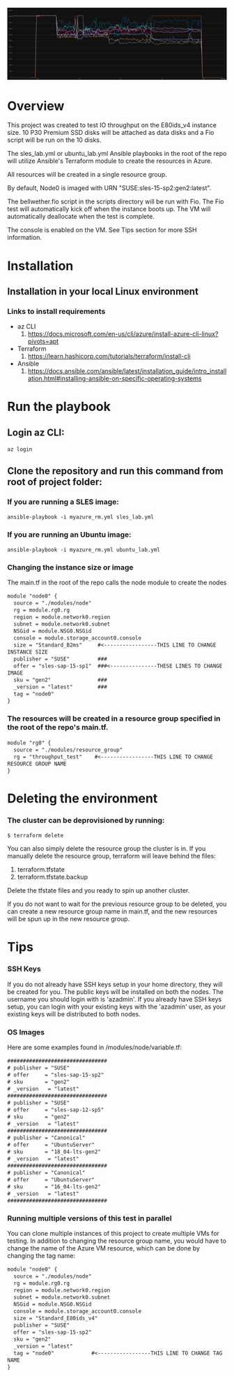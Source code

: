 ![image info](images/image.png)
# Overview
This project was created to test IO throughput on the E80ids_v4 instance size.  10 P30 Premium SSD disks will be attached as data disks and a Fio script will be run on the 10 disks.  

The sles_lab.yml or ubuntu_lab.yml Ansible playbooks in the root of the repo will utilize Ansible's Terraform module to create the resources in Azure.  

All resources will be created in a single resource group.  

By default, Node0 is imaged with URN "SUSE:sles-15-sp2:gen2:latest".  

The bellwether.fio script in the scripts directory will be run with Fio.
The Fio test will automatically kick off when the instance boots up. The VM will automatically deallocate when the test is complete.  

The console is enabled on the VM.  See Tips section for more SSH information.
# Installation
## Installation in your local Linux environment 
### Links to install requirements
- az CLI
    1. https://docs.microsoft.com/en-us/cli/azure/install-azure-cli-linux?pivots=apt
- Terraform
    1. https://learn.hashicorp.com/tutorials/terraform/install-cli
- Ansible    
    1. https://docs.ansible.com/ansible/latest/installation_guide/intro_installation.html#installing-ansible-on-specific-operating-systems

# Run the playbook
## Login az CLI:
```console
az login
```  
## Clone the repository and run this command from root of project folder:
### If you are running a SLES image:
```console
ansible-playbook -i myazure_rm.yml sles_lab.yml
```  
### If you are running an Ubuntu image:
```console
ansible-playbook -i myazure_rm.yml ubuntu_lab.yml
```  
### Changing the instance size or image
The main.tf in the root of the repo calls the node module to create the nodes
```hcl
module "node0" {
  source = "./modules/node"
  rg = module.rg0.rg
  region = module.network0.region
  subnet = module.network0.subnet
  NSGid = module.NSG0.NSGid
  console = module.storage_account0.console
  size = "Standard_B2ms"     #<-----------------THIS LINE TO CHANGE INSTANCE SIZE 
  publisher = "SUSE"         ###
  offer = "sles-sap-15-sp1"  ###<---------------THESE LINES TO CHANGE IMAGE
  sku = "gen2"               ###
  _version = "latest"        ###
  tag = "node0"
}
```
### The resources will be created in a resource group specified in the root of the repo's main.tf.  
```console
module "rg0" {
  source = "./modules/resource_group"
  rg = "throughput_test"    #<-----------------THIS LINE TO CHANGE RESOURCE GROUP NAME
}
```

# Deleting the environment
### The cluster can be deprovisioned by running:
```console
$ terraform delete
```  
You can also simply delete the resource group the cluster is in.  If you manually delete the resource group, terraform will leave behind the files:
1. terraform.tfstate
1. terraform.tfstate.backup

Delete the tfstate files and you ready to spin up another cluster.  

If you do not want to wait for the previous resource group to be deleted, you can create a new resource group name in main.tf, and the new resources will be spun up in the new resource group.

# Tips

### SSH Keys
If you do not already have SSH keys setup in your home directory, they will be created for you.  The public keys will be installed on both the nodes.  The username you should login with is 'azadmin'.  If you already have SSH keys setup, you can login with your existing keys with the 'azadmin' user, as your existing keys will be distributed to both nodes.

### OS Images
Here are some examples found in /modules/node/variable.tf:
```console
################################
# publisher = "SUSE"
# offer     = "sles-sap-15-sp2"
# sku       = "gen2"
# _version   = "latest"
################################
# publisher = "SUSE"
# offer     = "sles-sap-12-sp5"
# sku       = "gen2"
# _version   = "latest"
################################
# publisher = "Canonical"
# offer     = "UbuntuServer"
# sku       = "18_04-lts-gen2"
# _version   = "latest"
################################
# publisher = "Canonical"
# offer     = "UbuntuServer"
# sku       = "16_04-lts-gen2"
# _version   = "latest"
################################
```

### Running multiple versions of this test in parallel
You can clone multiple instances of this project to create multiple VMs for testing. In addition to changing the resource group name, you would have to change the name of the Azure VM resource, which can be done by changing the tag name:
```console
module "node0" {
  source = "./modules/node"
  rg = module.rg0.rg
  region = module.network0.region
  subnet = module.network0.subnet
  NSGid = module.NSG0.NSGid
  console = module.storage_account0.console
  size = "Standard_E80ids_v4"
  publisher = "SUSE"    
  offer = "sles-sap-15-sp2"
  sku = "gen2"
  _version = "latest"
  tag = "node0"            #<-----------------THIS LINE TO CHANGE TAG NAME
}
```
